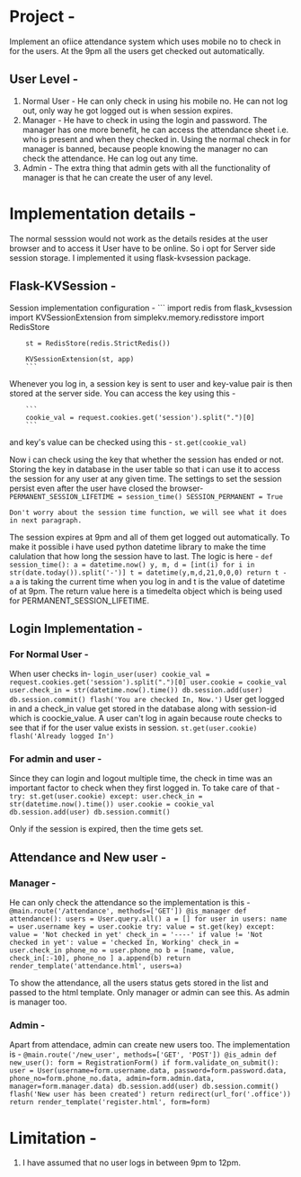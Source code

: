 # Project - 

Implement an ofiice attendance system which uses mobile no to check in for the users. At the 9pm all the users get checked out automatically.


## User Level - 

1. Normal User - He can only check in using his mobile no. He can not log out, only way he got logged out is when session expires.
2. Manager - He have to check in using the login and password. The manager has one more benefit, he can access the attendance sheet i.e. who is present and when they checked in. Using the normal check in for manager is banned, because people knowing the manager no can check the attendance. He can log out any time. 
3. Admin - The extra thing that admin gets with all the functionality of manager is that he can create the user of any level.

# Implementation details - 

The normal sesssion would not work as the details resides at the user browser and to access it User have to be online.
So i opt for Server side session storage. I implemented it using flask-kvsession package.

## Flask-KVSession - 
Session implementation configuration - 
		```	
		import redis
		from flask_kvsession import KVSessionExtension
		from simplekv.memory.redisstore import RedisStore

		st = RedisStore(redis.StrictRedis())

		KVSessionExtension(st, app)
  		```

Whenever you log in, a session key is sent to user and key-value pair is then stored at the server side.
You can access the key using this - 
	
		```
		cookie_val = request.cookies.get('session').split(".")[0]
		```
and key's value can be checked using this - 
		```
		 st.get(cookie_val) 
		```
  
Now i can check using the key that whether the session has ended or not. Storing the key in database in the user table so that i can use it to access the session for any user at any given time.
The settings to set the session persist even after the user have closed the browser-
	```
	PERMANENT_SESSION_LIFETIME = session_time()
	SESSION_PERMANENT = True
  	```
  
	Don't worry about the session time function, we will see what it does in next paragraph.

The session expires at 9pm and all of them get logged out automatically. To make it possible i have used python datetime library to make the time calulation that how long the session have to last. The logic is here - 
	```
	def session_time():
	a = datetime.now()
	y, m, d = [int(i) for i in str(date.today()).split('-')]
	t = datetime(y,m,d,21,0,0,0)
	return t - a
 	```
a is taking the current time when you log in and t is the value of datetime of at 9pm.
The return value here is a timedelta object which is being used for PERMANENT_SESSION_LIFETIME.

## Login Implementation - 
### For Normal User - 
When user checks in- 
     			 ```
			login_user(user)
			cookie_val = request.cookies.get('session').split(".")[0]
			user.cookie = cookie_val
			user.check_in = str(datetime.now().time())
			db.session.add(user)
			db.session.commit()
			flash('You are checked In, Now.')
      			```
User get logged in and a check_in value get stored in the database along with session-id which is coockie_value. A user can't log in again because route checks to see that if for the user value exists in session.
			```
      			st.get(user.cookie)
			flash('Already logged In')
      			```
### For admin and user - 
Since they can login and logout multiple time, the check in time was an important factor to check when they first logged in. To take care of that -
		      ```
			try:
				st.get(user.cookie)
			except:
				user.check_in = str(datetime.now().time())
			user.cookie = cookie_val
			db.session.add(user)
			db.session.commit() 
      			```
      
Only if the session is expired, then the time gets set.

## Attendance and New user - 
### Manager - 
 He can only check the attendance so the implementation is this - 
		  	```	
			@main.route('/attendance', methods=['GET'])
			@is_manager
			def attendance():
				users = User.query.all()
				a = []
				for user in users:
					name = user.username
					key = user.cookie
					try:
						value = st.get(key)
					except:
						value = 'Not checked in yet'
						check_in = '----'
					if value != 'Not checked in yet':
						value = 'checked In, Working'
						check_in = user.check_in
					phone_no = user.phone_no
					b = [name, value, check_in[:-10], phone_no ]
					a.append(b)
				return render_template('attendance.html', users=a)
      			```
      
To show the attendance, all the users status gets stored in the list and passed to the html template. Only manager or admin can see this. As admin is manager too.

### Admin - 
 Apart from attendace, admin can create new users too. The implementation is - 
	      ```
	      @main.route('/new_user', methods=['GET', 'POST'])
				@is_admin
				def new_user():
					form = RegistrationForm()
					if form.validate_on_submit():
						user = User(username=form.username.data, password=form.password.data, phone_no=form.phone_no.data, admin=form.admin.data, manager=form.manager.data)
						db.session.add(user)
						db.session.commit()
						flash('New user has been created')
						return redirect(url_for('.office'))
					return render_template('register.html', form=form)
	       ```

# Limitation - 
1. I have assumed that no user logs in between 9pm to 12pm.


